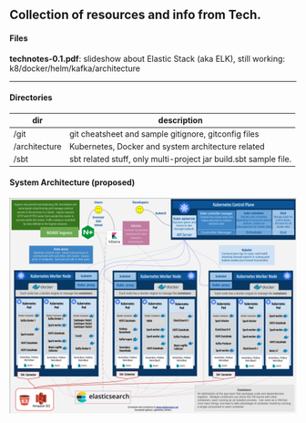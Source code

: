 ## Collection of resources and info from Tech.
  
#### Files
  
**technotes-0.1.pdf**: slideshow about Elastic Stack (aka ELK), still working: k8/docker/helm/kafka/architecture

---

#### Directories
  
| dir | description |
|---|---|
|/git|git cheatsheet and sample gitignore, gitconfig files|
|/architecture| Kubernetes, Docker and system architecture related |
|/sbt| sbt related stuff, only multi-project jar build.sbt sample file.

#### System Architecture (proposed)

![Proposed system architecture](architecture/architecture-overview.png)
